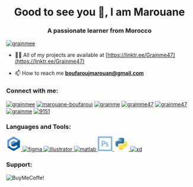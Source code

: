<h1 align="center">Good to see you 👋, I am Marouane</h1>
<h3 align="center">A passionate learner from Morocco</h3>

<p align="left"> <a href="https://twitter.com/grainmee" target="blank"><img src="https://img.shields.io/twitter/follow/grainmee?logo=twitter&style=for-the-badge" alt="grainmee" /></a> </p>

- 👨‍💻 All of my projects are available at [https://linktr.ee/Grainme47](https://linktr.ee/Grainme47)

- 📫 How to reach me **boufaroujmarouan@gmail.com**

<h3 align="left">Connect with me:</h3>
<p align="left">
<a href="https://twitter.com/grainmee" target="blank"><img align="center" src="https://raw.githubusercontent.com/rahuldkjain/github-profile-readme-generator/master/src/images/icons/Social/twitter.svg" alt="grainmee" height="30" width="40" /></a>
<a href="https://linkedin.com/in/marouane-boufarouj" target="blank"><img align="center" src="https://raw.githubusercontent.com/rahuldkjain/github-profile-readme-generator/master/src/images/icons/Social/linked-in-alt.svg" alt="marouane-boufarouj" height="30" width="40" /></a>
<a href="https://stackoverflow.com/users/grainme" target="blank"><img align="center" src="https://raw.githubusercontent.com/rahuldkjain/github-profile-readme-generator/master/src/images/icons/Social/stack-overflow.svg" alt="grainme" height="30" width="40" /></a>
<a href="https://instagram.com/grainme47" target="blank"><img align="center" src="https://raw.githubusercontent.com/rahuldkjain/github-profile-readme-generator/master/src/images/icons/Social/instagram.svg" alt="grainme47" height="30" width="40" /></a>
<a href="https://www.behance.net/grainme47" target="blank"><img align="center" src="https://raw.githubusercontent.com/rahuldkjain/github-profile-readme-generator/master/src/images/icons/Social/behance.svg" alt="grainme47" height="30" width="40" /></a>
<a href="https://www.youtube.com/c/grainme" target="blank"><img align="center" src="https://raw.githubusercontent.com/rahuldkjain/github-profile-readme-generator/master/src/images/icons/Social/youtube.svg" alt="grainme" height="30" width="40" /></a>
<a href="https://discord.gg/9151" target="blank"><img align="center" src="https://raw.githubusercontent.com/rahuldkjain/github-profile-readme-generator/master/src/images/icons/Social/discord.svg" alt="9151" height="30" width="40" /></a>
</p>

<h3 align="left">Languages and Tools:</h3>
<p align="left"> <a href="https://www.cprogramming.com/" target="_blank" rel="noreferrer"> <img src="https://raw.githubusercontent.com/devicons/devicon/master/icons/c/c-original.svg" alt="c" width="40" height="40"/> </a> <a href="https://www.figma.com/" target="_blank" rel="noreferrer"> <img src="https://www.vectorlogo.zone/logos/figma/figma-icon.svg" alt="figma" width="40" height="40"/> </a> <a href="https://www.adobe.com/in/products/illustrator.html" target="_blank" rel="noreferrer"> <img src="https://www.vectorlogo.zone/logos/adobe_illustrator/adobe_illustrator-icon.svg" alt="illustrator" width="40" height="40"/> </a> <a href="https://www.mathworks.com/" target="_blank" rel="noreferrer"> <img src="https://upload.wikimedia.org/wikipedia/commons/2/21/Matlab_Logo.png" alt="matlab" width="40" height="40"/> </a> <a href="https://www.photoshop.com/en" target="_blank" rel="noreferrer"> <img src="https://raw.githubusercontent.com/devicons/devicon/master/icons/photoshop/photoshop-line.svg" alt="photoshop" width="40" height="40"/> </a> <a href="https://www.python.org" target="_blank" rel="noreferrer"> <img src="https://raw.githubusercontent.com/devicons/devicon/master/icons/python/python-original.svg" alt="python" width="40" height="40"/> </a> <a href="https://www.adobe.com/products/xd.html" target="_blank" rel="noreferrer"> <img src="https://cdn.worldvectorlogo.com/logos/adobe-xd.svg" alt="xd" width="40" height="40"/> </a> </p>

<h3 align="left">Support:</h3>
<p><a href="https://www.buymeacoffee.com/BuyMeCoffe!"> <img align="left" src="https://cdn.buymeacoffee.com/buttons/v2/default-yellow.png" height="50" width="210" alt="BuyMeCoffe!" /></a></p><br><br>
